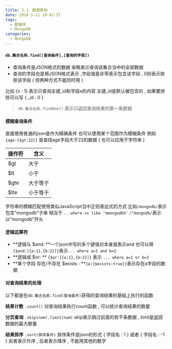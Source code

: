 ```yaml
---
title: 2.1、数据查询
date: 2018-5-12 18:42:37
tags: 
  - 数据库
  - MongoDB
categories: 
  - MongoDB
---
```


#### `db.集合名称.find([查询条件],[查询的字段])`
+ 查询条件是JSON格式的数据
省略表示查询该集合当中的全部数据
+ 查询的字段也是用JSON格式表示 ,字段值是非零表示包含该字段 , 0则表示排除该字段 ( 但两种方式不能同时用 )
<!-- more -->
比如 {x : 1} 表示只查询主键_id和字段x的内容
主键\_id是默认被包含的 , 如果要排除可以写 { \_id : 0 }
> `db.集合名称.findOne()` 表示只返回查询结果的第一条数据
#### 模糊查询条件
直接使用普通的json是作为精确条件
也可以使用某个范围作为模糊条件
例如
`{age:{$gt:22}}`
是查找age字段大于22的数据
( 也可以应用于字符串 )

|操作符| 含义|
|---|----|
|$gt|大于|
|$lt|小于|
|$gte|大于等于|
|$lte|小于等于|

字符串的模糊匹配使用类似JavaScript当中正则表达式的方式
比如`/mongodb/`表示包含"mongodb"子串
相当于 `...where xx like '%mongodb%'`
`/^mongodb/`表示以"mongodb"开头
#### 逻辑运算符
+ **逻辑与 $and: **一个json中写的多个键值对本身就表示and
也可以用`{$and:[{a:1},{b:2}]}`表示`... where a=1 and b=2`
+ **逻辑或 $or: ** `{$or:[{a:1},{b:2}]}`
表示 `... where a=1 or b=2`
+ **某个字段 存在/不存在 $exists : **`{a:{$exists:true}}`表示存在a字段的数据 
#### 对查询结果的处理
以下都是在`db.集合名称.find(查询条件)`获得的查询结果的基础上执行的函数

**结果计数**
`.count()`
对查询结果执行count函数 , 可以统计查询结果的数量

**分页查询**
`.skip(num).limit(num)`
skip表示跳过前面的若干条数据 , limit是返回数据的最大数量

**结果排序**
`.sort(排序条件)`
排序条件是json的形式 { 字段名 : 1 } 或者  { 字段名 : -1 } 
前者表示升序 , 后者表示降序 , 不能用其他的数字